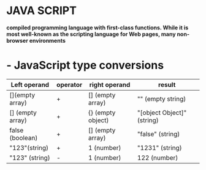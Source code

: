# JAVA SCRIPT
**compiled programming language with first-class functions. While it is most well-known as the scripting language for Web pages, many non-browser environments**

# - JavaScript type conversions

|Left operand  |operator |right operand |result|
---------------|---------|--------------|------|
|[](empty array)|  +      |[] (empty array)|"" (empty string)
|[] (empty array)|+      |{} (empty object)	|"[object Object]" (string)
|false (boolean)	|+      |[] (empty array)	|"false" (string)
|"123"(string)	|+        |1 (number)	      |"1231" (string)
|"123" (string)	|-        |1 (number)	|122 (number)
